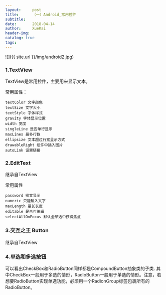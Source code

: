 ```yaml
---
layout:     post
title:      （一）Android_常用控件
subtitle:
date:       2018-04-14
author:     XueKai
header-img:
catalog: true
tags:
---
```


![]({{ site.url }}/img/android2.jpg)
### 1.TextView

TextView是常用控件，主要用来显示文本。

常用属性：

```
textColor 文字颜色
textSize 文字大小
textStyle 字体样式
gravity 字体显示位置
width 宽度
singleLine 是否单行显示
maxLines 最多行数
ellipsize 文本超过行宽显示方式
drawableRight 组件中插入图片
autoLink 设置链接
```

### 2.EditText

继承自TextView

常用属性

```
password 密文显示
numeric 只能输入文字
maxLength 最长长度
editable 是否可编辑
selectAllOnFocus 默认全部选中获得焦点
```

### 3.交互之王 Button

继承自TextView

### 4.单选和多选按钮

可以看出CheckBox和RadioButton同样都是CompoundButton抽象类的子类.
其中CheckBox一般用于多选的情形，RadioButton一般用于单选的情形。注意，若想要RadioButton实现单选功能，必须用一个RadionGroup标签包裹所有的RadioButton。

